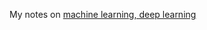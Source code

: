 My notes on [machine learning, deep learning](https://github.com/araptig/Notes-on-Deep-Learning-Machine-Learning/blob/master/deep_learning.pdf)
